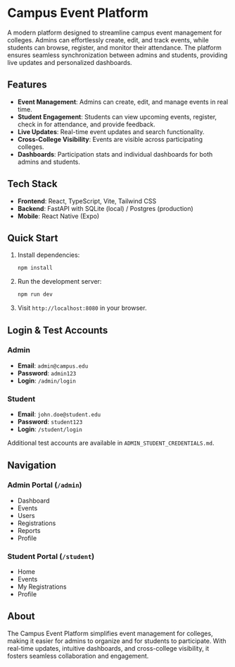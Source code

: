 # Campus Event Platform

A modern platform designed to streamline campus event management for colleges. Admins can effortlessly create, edit, and track events, while students can browse, register, and monitor their attendance. The platform ensures seamless synchronization between admins and students, providing live updates and personalized dashboards.

## Features

- **Event Management**: Admins can create, edit, and manage events in real time.
- **Student Engagement**: Students can view upcoming events, register, check in for attendance, and provide feedback.
- **Live Updates**: Real-time event updates and search functionality.
- **Cross-College Visibility**: Events are visible across participating colleges.
- **Dashboards**: Participation stats and individual dashboards for both admins and students.

## Tech Stack

- **Frontend**: React, TypeScript, Vite, Tailwind CSS
- **Backend**: FastAPI with SQLite (local) / Postgres (production)
- **Mobile**: React Native (Expo)

## Quick Start

1. Install dependencies:
   ```bash
   npm install
   ```
2. Run the development server:
   ```bash
   npm run dev
   ```
3. Visit `http://localhost:8080` in your browser.

## Login & Test Accounts

### Admin
- **Email**: `admin@campus.edu`
- **Password**: `admin123`
- **Login**: `/admin/login`

### Student
- **Email**: `john.doe@student.edu`
- **Password**: `student123`
- **Login**: `/student/login`

Additional test accounts are available in `ADMIN_STUDENT_CREDENTIALS.md`.

## Navigation

### Admin Portal (`/admin`)
- Dashboard
- Events
- Users
- Registrations
- Reports
- Profile

### Student Portal (`/student`)
- Home
- Events
- My Registrations
- Profile

## About

The Campus Event Platform simplifies event management for colleges, making it easier for admins to organize and for students to participate. With real-time updates, intuitive dashboards, and cross-college visibility, it fosters seamless collaboration and engagement.
